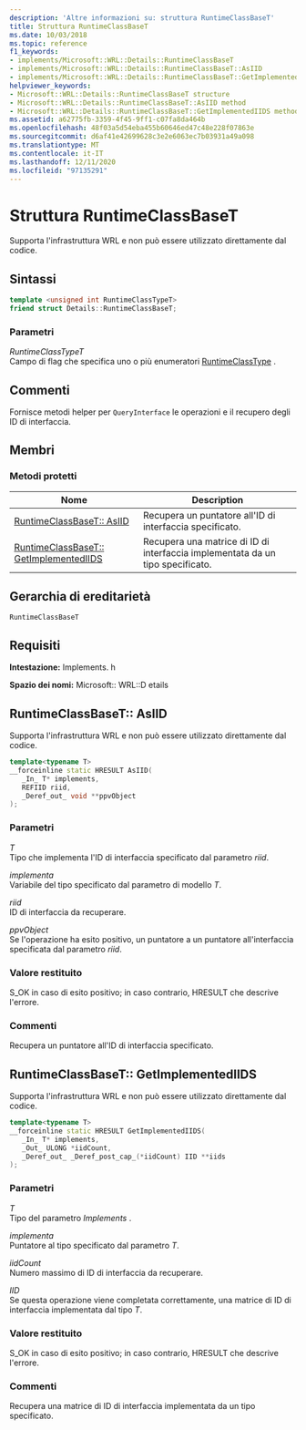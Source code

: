 ```yaml
---
description: 'Altre informazioni su: struttura RuntimeClassBaseT'
title: Struttura RuntimeClassBaseT
ms.date: 10/03/2018
ms.topic: reference
f1_keywords:
- implements/Microsoft::WRL::Details::RuntimeClassBaseT
- implements/Microsoft::WRL::Details::RuntimeClassBaseT::AsIID
- implements/Microsoft::WRL::Details::RuntimeClassBaseT::GetImplementedIIDS
helpviewer_keywords:
- Microsoft::WRL::Details::RuntimeClassBaseT structure
- Microsoft::WRL::Details::RuntimeClassBaseT::AsIID method
- Microsoft::WRL::Details::RuntimeClassBaseT::GetImplementedIIDS method
ms.assetid: a62775fb-3359-4f45-9ff1-c07fa8da464b
ms.openlocfilehash: 48f03a5d54eba455b60646ed47c48e228f07863e
ms.sourcegitcommit: d6af41e42699628c3e2e6063ec7b03931a49a098
ms.translationtype: MT
ms.contentlocale: it-IT
ms.lasthandoff: 12/11/2020
ms.locfileid: "97135291"
---
```

# <a name="runtimeclassbaset-structure"></a>Struttura RuntimeClassBaseT

Supporta l'infrastruttura WRL e non può essere utilizzato direttamente dal codice.

## <a name="syntax"></a>Sintassi

```cpp
template <unsigned int RuntimeClassTypeT>
friend struct Details::RuntimeClassBaseT;
```

### <a name="parameters"></a>Parametri

*RuntimeClassTypeT*<br/>
Campo di flag che specifica uno o più enumeratori [RuntimeClassType](runtimeclasstype-enumeration.md) .

## <a name="remarks"></a>Commenti

Fornisce metodi helper per `QueryInterface` le operazioni e il recupero degli ID di interfaccia.

## <a name="members"></a>Membri

### <a name="protected-methods"></a>Metodi protetti

Nome                                                         | Description
------------------------------------------------------------ | -----------------------------------------------------------------------------
[RuntimeClassBaseT:: AsIID](#asiid)                           | Recupera un puntatore all'ID di interfaccia specificato.
[RuntimeClassBaseT:: GetImplementedIIDS](#getimplementediids) | Recupera una matrice di ID di interfaccia implementata da un tipo specificato.

## <a name="inheritance-hierarchy"></a>Gerarchia di ereditarietà

`RuntimeClassBaseT`

## <a name="requirements"></a>Requisiti

**Intestazione:** Implements. h

**Spazio dei nomi:** Microsoft:: WRL::D etails

## <a name="runtimeclassbasetasiid"></a><a name="asiid"></a> RuntimeClassBaseT:: AsIID

Supporta l'infrastruttura WRL e non può essere utilizzato direttamente dal codice.

```cpp
template<typename T>
__forceinline static HRESULT AsIID(
   _In_ T* implements,
   REFIID riid,
   _Deref_out_ void **ppvObject
);
```

### <a name="parameters"></a>Parametri

*T*<br/>
Tipo che implementa l'ID di interfaccia specificato dal parametro *riid*.

*implementa*<br/>
Variabile del tipo specificato dal parametro di modello *T*.

*riid*<br/>
ID di interfaccia da recuperare.

*ppvObject*<br/>
Se l'operazione ha esito positivo, un puntatore a un puntatore all'interfaccia specificata dal parametro *riid*.

### <a name="return-value"></a>Valore restituito

S_OK in caso di esito positivo; in caso contrario, HRESULT che descrive l'errore.

### <a name="remarks"></a>Commenti

Recupera un puntatore all'ID di interfaccia specificato.

## <a name="runtimeclassbasetgetimplementediids"></a><a name="getimplementediids"></a> RuntimeClassBaseT:: GetImplementedIIDS

Supporta l'infrastruttura WRL e non può essere utilizzato direttamente dal codice.

```cpp
template<typename T>
__forceinline static HRESULT GetImplementedIIDS(
   _In_ T* implements,
   _Out_ ULONG *iidCount,
   _Deref_out_ _Deref_post_cap_(*iidCount) IID **iids
);
```

### <a name="parameters"></a>Parametri

*T*<br/>
Tipo del parametro *Implements* .

*implementa*<br/>
Puntatore al tipo specificato dal parametro *T*.

*iidCount*<br/>
Numero massimo di ID di interfaccia da recuperare.

*IID*<br/>
Se questa operazione viene completata correttamente, una matrice di ID di interfaccia implementata dal tipo *T*.

### <a name="return-value"></a>Valore restituito

S_OK in caso di esito positivo; in caso contrario, HRESULT che descrive l'errore.

### <a name="remarks"></a>Commenti

Recupera una matrice di ID di interfaccia implementata da un tipo specificato.
